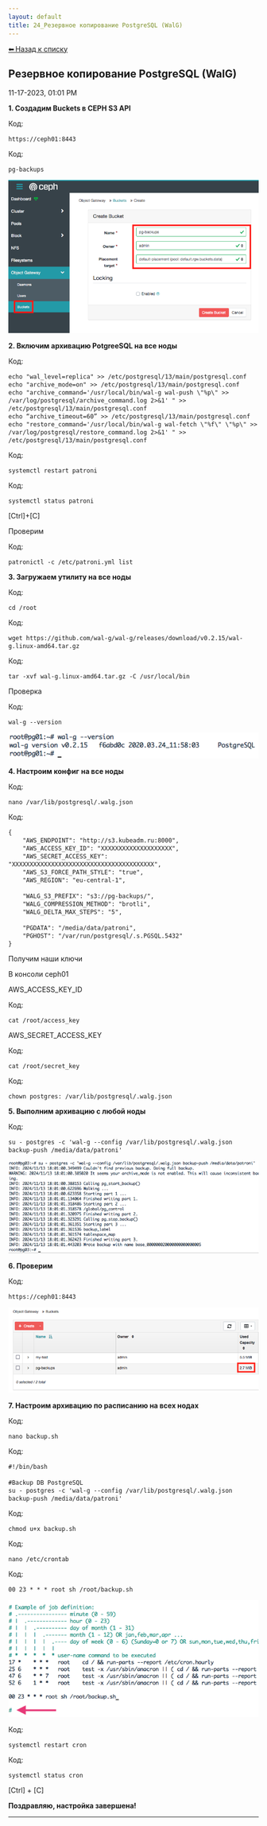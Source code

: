 ```yaml
---
layout: default
title: 24_Резервное копирование РоstgrеSQL (WalG)
---
```

<a class="back-link" href="index.html">⬅ Назад к списку</a>


##  Резервное копирование РоstgrеSQL (WalG) 

11-17-2023, 01:01 PM

  
**1\. Создадим Buckets в CEPH S3 API**  
  


Код:
    
    
    https://ceph01:8443

Код:
    
    
    pg-backups

![Нажмите на изображение для увеличения.  Название:	image_2216.png Просмотров:	47 Размер:	45.0 Кб ID:	2880](images\\img_2880_1699164313.jpg)  
  
**2\. Включим архивацию PotgreeSQL на все ноды**  
  
  


Код:
    
    
    echo "wal_level=replica" >> /etc/postgresql/13/main/postgresql.conf
    echo "archive_mode=on" >> /etc/postgresql/13/main/postgresql.conf
    echo "archive_command='/usr/local/bin/wal-g wal-push \"%p\" >> /var/log/postgresql/archive_command.log 2>&1' " >> /etc/postgresql/13/main/postgresql.conf
    echo “archive_timeout=60” >> /etc/postgresql/13/main/postgresql.conf
    echo "restore_command='/usr/local/bin/wal-g wal-fetch \"%f\" \"%p\" >> /var/log/postgresql/restore_command.log 2>&1' " >> /etc/postgresql/13/main/postgresql.conf

Код:
    
    
    systemctl restart patroni

Код:
    
    
    systemctl status patroni

[Ctrl]+[C]  
  
Проверим  
  


Код:
    
    
    patronictl -c /etc/patroni.yml list

**3\. Загружаем утилиту на все ноды**  
  


Код:
    
    
    cd /root

Код:
    
    
    wget https://github.com/wal-g/wal-g/releases/download/v0.2.15/wal-g.linux-amd64.tar.gz

Код:
    
    
    tar -xvf wal-g.linux-amd64.tar.gz -C /usr/local/bin

Проверка  
  


Код:
    
    
    wal-g --version

![Нажмите на изображение для увеличения.  Название:	image_2218.png Просмотров:	49 Размер:	12.0 Кб ID:	2881](images\\img_2881_1699173598.jpg)  
  
**4\. Настроим конфиг** **на все ноды**  
  


Код:
    
    
    nano /var/lib/postgresql/.walg.json

Код:
    
    
    {
        "AWS_ENDPOINT": "http://s3.kubeadm.ru:8000",
        "AWS_ACCESS_KEY_ID": "XXXXXXXXXXXXXXXXXXXX",
        "AWS_SECRET_ACCESS_KEY": "XXXXXXXXXXXXXXXXXXXXXXXXXXXXXXXXXXXXXXXX",
        "AWS_S3_FORCE_PATH_STYLE": "true",
        "AWS_REGION": "eu-central-1",
    
        "WALG_S3_PREFIX": "s3://pg-backups/",
        "WALG_COMPRESSION_METHOD": "brotli",
        "WALG_DELTA_MAX_STEPS": "5",
    
        "PGDATA": "/media/data/patroni",
        "PGHOST": "/var/run/postgresql/.s.PGSQL.5432"
    }

Получим наши ключи  
  
  
B консоли ceph01  
  
AWS_ACCESS_KEY_ID  
  


Код:
    
    
    cat /root/access_key

AWS_SECRET_ACCESS_KEY  
  


Код:
    
    
    cat /root/secret_key

Код:
    
    
    chown postgres: /var/lib/postgresql/.walg.json

**5\. Выполним архивацию с любой ноды**  
  


Код:
    
    
    su - postgres -c 'wal-g --config /var/lib/postgresql/.walg.json backup-push /media/data/patroni'

![Нажмите на изображение для увеличения.  Название:	Снимок экрана 2024-11-13 в 18.01.08.png Просмотров:	0 Размер:	89.5 Кб ID:	4171](images\\img_4171_1731510148.jpg)  
  
**6\. Проверим**  
  


Код:
    
    
    https://ceph01:8443

![Нажмите на изображение для увеличения.  Название:	Снимок экрана 2024-11-13 в 18.03.45.png Просмотров:	0 Размер:	21.0 Кб ID:	4172](images\\img_4172_1731510302.jpg)  
  
**7\. Настроим архивацию по расписанию на всех нодах**  
  


Код:
    
    
    nano backup.sh

Код:
    
    
    #!/bin/bash
    
    #Backup DB PostgreSQL
    su - postgres -c 'wal-g --config /var/lib/postgresql/.walg.json backup-push /media/data/patroni'

Код:
    
    
    chmod u+x backup.sh

Код:
    
    
    nano /etc/crontab

Код:
    
    
    00 23 * * * root sh /root/backup.sh

![Нажмите на изображение для увеличения.  Название:	image_2222.png Просмотров:	48 Размер:	47.8 Кб ID:	2884](images\\img_2884_1699457601.jpg)  
  


Код:
    
    
    systemctl restart cron

Код:
    
    
    systemctl status cron

[Ctrl] + [C]  
  
  
**Поздравляю, настройка завершена!**


---

